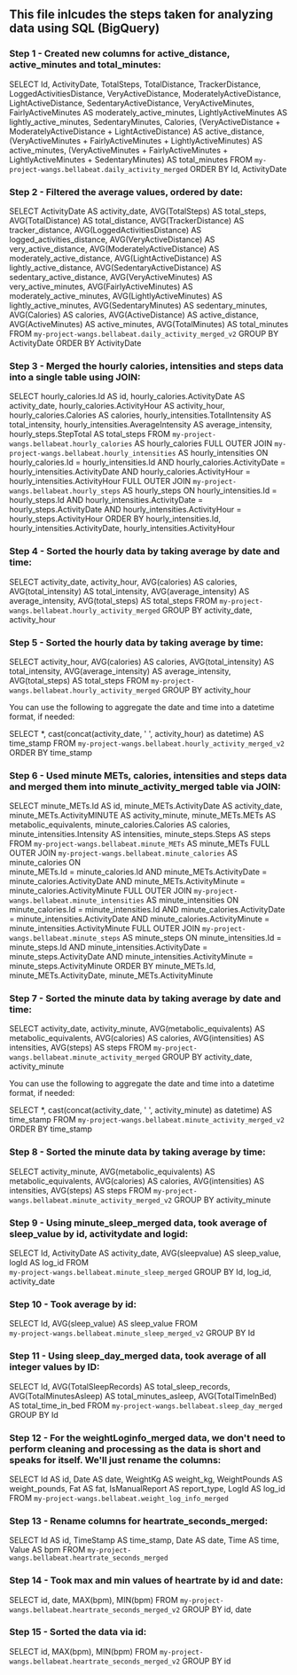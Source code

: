## This file inlcudes the steps taken for analyzing data using SQL (BigQuery)


### Step 1 - Created new columns for active_distance, active_minutes and total_minutes:

SELECT 
 Id,
 ActivityDate,
 TotalSteps,
 TotalDistance,
 TrackerDistance,
 LoggedActivitiesDistance,
 VeryActiveDistance,
 ModeratelyActiveDistance,
 LightActiveDistance,
 SedentaryActiveDistance,
 VeryActiveMinutes,
 FairlyActiveMinutes AS moderately_active_minutes,
 LightlyActiveMinutes AS lightly_active_minutes,
 SedentaryMinutes,
 Calories, 
 (VeryActiveDistance + ModeratelyActiveDistance + LightActiveDistance) AS active_distance,
 (VeryActiveMinutes + FairlyActiveMinutes + LightlyActiveMinutes) AS active_minutes,
 (VeryActiveMinutes + FairlyActiveMinutes + LightlyActiveMinutes + SedentaryMinutes) AS total_minutes
FROM 
 `my-project-wangs.bellabeat.daily_activity_merged` 
ORDER BY 
 Id, ActivityDate


### Step 2 - Filtered the average values, ordered by date:

SELECT 
 ActivityDate AS activity_date,
 AVG(TotalSteps) AS total_steps, 
 AVG(TotalDistance) AS total_distance, 
 AVG(TrackerDistance) AS tracker_distance, 
 AVG(LoggedActivitiesDistance) AS logged_activities_distance, 
 AVG(VeryActiveDistance) AS very_active_distance, 
 AVG(ModeratelyActiveDistance) AS moderately_active_distance, 
 AVG(LightActiveDistance) AS lightly_active_distance, 
 AVG(SedentaryActiveDistance) AS sedentary_active_distance, 
 AVG(VeryActiveMinutes) AS very_active_minutes, 
 AVG(FairlyActiveMinutes) AS moderately_active_minutes, 
 AVG(LightlyActiveMinutes) AS lightly_active_minutes, 
 AVG(SedentaryMinutes) AS sedentary_minutes, 
 AVG(Calories) AS calories,
 AVG(ActiveDistance) AS active_distance,
 AVG(ActiveMinutes) AS active_minutes,
 AVG(TotalMinutes) AS total_minutes
FROM 
 `my-project-wangs.bellabeat.daily_activity_merged_v2` 
GROUP BY ActivityDate 
ORDER BY ActivityDate


### Step 3 - Merged the hourly calories, intensities and steps data into a single table using JOIN:

SELECT 
 hourly_calories.Id AS id,
 hourly_calories.ActivityDate AS activity_date,
 hourly_calories.ActivityHour AS activity_hour,
 hourly_calories.Calories AS calories,
 hourly_intensities.TotalIntensity AS total_intensity,
 hourly_intensities.AverageIntensity AS average_intensity,
 hourly_steps.StepTotal AS total_steps
FROM 
 `my-project-wangs.bellabeat.hourly_calories` AS hourly_calories
FULL OUTER JOIN
 `my-project-wangs.bellabeat.hourly_intensities` AS hourly_intensities
ON  
 hourly_calories.Id = hourly_intensities.Id AND
 hourly_calories.ActivityDate = hourly_intensities.ActivityDate AND
 hourly_calories.ActivityHour = hourly_intensities.ActivityHour
FULL OUTER JOIN
 `my-project-wangs.bellabeat.hourly_steps` AS hourly_steps
ON
 hourly_intensities.Id = hourly_steps.Id AND
 hourly_intensities.ActivityDate = hourly_steps.ActivityDate AND
 hourly_intensities.ActivityHour = hourly_steps.ActivityHour
ORDER BY 
 hourly_intensities.Id, 
 hourly_intensities.ActivityDate, 
 hourly_intensities.ActivityHour


### Step 4 - Sorted the hourly data by taking average by date and time:

SELECT 
 activity_date,
 activity_hour,
 AVG(calories) AS calories,
 AVG(total_intensity) AS total_intensity,
 AVG(average_intensity) AS average_intensity,
 AVG(total_steps) AS total_steps
FROM 
 `my-project-wangs.bellabeat.hourly_activity_merged`
GROUP BY 
 activity_date,
 activity_hour


### Step 5 - Sorted the hourly data by taking average by time:

SELECT 
 activity_hour,
 AVG(calories) AS calories,
 AVG(total_intensity) AS total_intensity,
 AVG(average_intensity) AS average_intensity,
 AVG(total_steps) AS total_steps
FROM 
 `my-project-wangs.bellabeat.hourly_activity_merged`
GROUP BY 
 activity_hour

You can use the following to aggregate the date and time into a datetime format, if needed:

SELECT *,
cast(concat(activity_date, ' ', activity_hour) as datetime) AS time_stamp
FROM `my-project-wangs.bellabeat.hourly_activity_merged_v2` 
ORDER BY time_stamp


### Step 6 - Used minute METs, calories, intensities and steps data and merged them into minute_activity_merged table via JOIN:

SELECT 
 minute_METs.Id AS id,
 minute_METs.ActivityDate AS activity_date,
 minute_METs.ActivityMINUTE AS activity_minute,
 minute_METs.METs AS metabolic_equivalents,
 minute_calories.Calories AS calories,
 minute_intensities.Intensity AS intensities,
 minute_steps.Steps AS steps
FROM 
 `my-project-wangs.bellabeat.minute_METs` AS minute_METs
FULL OUTER JOIN
 `my-project-wangs.bellabeat.minute_calories` AS minute_calories
ON  
 minute_METs.Id = minute_calories.Id AND
 minute_METs.ActivityDate = minute_calories.ActivityDate AND
 minute_METs.ActivityMinute = minute_calories.ActivityMinute
FULL OUTER JOIN
 `my-project-wangs.bellabeat.minute_intensities` AS minute_intensities
ON
 minute_calories.Id = minute_intensities.Id AND
 minute_calories.ActivityDate = minute_intensities.ActivityDate AND
 minute_calories.ActivityMinute = minute_intensities.ActivityMinute
FULL OUTER JOIN
 `my-project-wangs.bellabeat.minute_steps` AS minute_steps
ON
 minute_intensities.Id = minute_steps.Id AND
 minute_intensities.ActivityDate = minute_steps.ActivityDate AND
 minute_intensities.ActivityMinute = minute_steps.ActivityMinute
ORDER BY 
 minute_METs.Id, 
 minute_METs.ActivityDate, 
 minute_METs.ActivityMinute


### Step 7 - Sorted the minute data by taking average by date and time:

SELECT 
 activity_date,
 activity_minute,
 AVG(metabolic_equivalents) AS metabolic_equivalents,
 AVG(calories) AS calories,
 AVG(intensities) AS intensities,
 AVG(steps) AS steps
FROM 
 `my-project-wangs.bellabeat.minute_activity_merged`
GROUP BY 
 activity_date,
 activity_minute

You can use the following to aggregate the date and time into a datetime format, if needed:

SELECT *,
cast(concat(activity_date, ' ', activity_minute) as datetime) AS time_stamp
FROM `my-project-wangs.bellabeat.minute_activity_merged_v2` 
ORDER BY time_stamp


### Step 8 - Sorted the minute data by taking average by time:

SELECT 
 activity_minute,
 AVG(metabolic_equivalents) AS metabolic_equivalents,
 AVG(calories) AS calories,
 AVG(intensities) AS intensities,
 AVG(steps) AS steps
FROM 
 `my-project-wangs.bellabeat.minute_activity_merged_v2`
GROUP BY 
 activity_minute


### Step 9 - Using minute_sleep_merged data, took average of sleep_value by id, activitydate and logid:

SELECT
Id,
ActivityDate AS activity_date,
AVG(sleepvalue) AS sleep_value,
logId AS log_id
FROM  
 `my-project-wangs.bellabeat.minute_sleep_merged`
GROUP BY
 Id,
 log_id,
 activity_date


### Step 10 - Took average by id:

SELECT
Id,
AVG(sleep_value) AS sleep_value
FROM  
 `my-project-wangs.bellabeat.minute_sleep_merged_v2`
GROUP BY
 Id


### Step 11 - Using sleep_day_merged data, took average of all integer values by ID:

SELECT 
 Id,
 AVG(TotalSleepRecords) AS total_sleep_records,
 AVG(TotalMinutesAsleep) AS total_minutes_asleep,
 AVG(TotalTimeInBed) AS total_time_in_bed
FROM 
`my-project-wangs.bellabeat.sleep_day_merged` 
GROUP BY
Id


### Step 12 - For the weightLoginfo_merged data, we don't need to perform cleaning and processing as the data is short and speaks for itself. We'll just rename the columns:

SELECT 
Id AS id,
Date AS date,
WeightKg AS weight_kg,
WeightPounds AS weight_pounds,
Fat AS fat,
IsManualReport AS report_type,
LogId AS log_id
FROM `my-project-wangs.bellabeat.weight_log_info_merged` 


### Step 13 - Rename columns for heartrate_seconds_merged:

SELECT 
Id AS id,
TimeStamp AS time_stamp,
Date AS date,
Time AS time,
Value AS bpm
FROM `my-project-wangs.bellabeat.heartrate_seconds_merged` 


### Step 14 - Took max and min values of heartrate by id and date:

SELECT 
 id,
 date,
 MAX(bpm),
 MIN(bpm)
FROM 
 `my-project-wangs.bellabeat.heartrate_seconds_merged_v2` 
GROUP BY
id,
date


### Step 15 - Sorted the data via id:

SELECT 
 id,
 MAX(bpm),
 MIN(bpm)
FROM 
 `my-project-wangs.bellabeat.heartrate_seconds_merged_v2` 
GROUP BY
id
